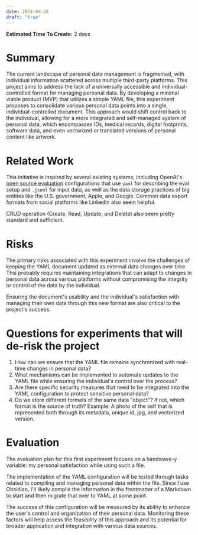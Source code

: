 ```yaml
---
date: 2024-04-26
draft: "true"
---
```


**Estimated Time To Create:** 2 days

# Summary

The current landscape of personal data management is fragmented, with individual information scattered across multiple third-party platforms. This project aims to address the lack of a universally accessible and individual-controlled format for managing personal data. By developing a minimal viable product (MVP) that utilizes a simple YAML file, this experiment proposes to consolidate various personal data points into a single, individual-controlled document. This approach would shift control back to the individual, allowing for a more integrated and self-managed system of personal data, which encompasses IDs, medical records, digital footprints, software data, and even vectorized or translated versions of personal content like artwork.

# Related Work

This initiative is inspired by several existing systems, including OpenAI's [open source evaluation](https://github.com/openai/evals) configurations that use `yaml` for describing the eval setup and `.jsonl` for input data, as well as the data storage practices of big entities like the U.S. government, Apple, and Google. Common data export formats from social platforms like LinkedIn also seem helpful.

CRUD operation (Create, Read, Update, and Delete) also seem pretty standard and sufficient. 

# Risks

The primary risks associated with this experiment involve the challenges of keeping the YAML document updated as external data changes over time. This probably requires maintaining integrations that can adapt to changes in personal data across various platforms without compromising the integrity or control of the data by the individual. 

Ensuring the document's usability and the individual's satisfaction with managing their own data through this new format are also critical to the project's success.

# Questions for experiments that will de-risk the project

1. How can we ensure that the YAML file remains synchronized with real-time changes in personal data?
2. What mechanisms can be implemented to automate updates to the YAML file while ensuring the individual's control over the process?
3. Are there specific security measures that need to be integrated into the YAML configuration to protect sensitive personal data?
4. Do we store different formats of the same data "object"? If not, which format is the source of truth? Example: A photo of the self that is represented both through its metadata, unique id, jpg, and vectorized version. 

# Evaluation

The evaluation plan for this first experiment focuses on a handwave-y variable: my personal satisfaction while using such a file. 

The implementation of the YAML configuration will be tested through tasks related to compiling and managing personal data within the file. Since I use Obsidian, I'll likely compile the information in the frontmatter of a Markdown to start and then migrate that over to YAML at some point. 

The success of this configuration will be measured by its ability to enhance the user's control and organization of their personal data. Monitoring these factors will help assess the feasibility of this approach and its potential for broader application and integration with various data sources.



